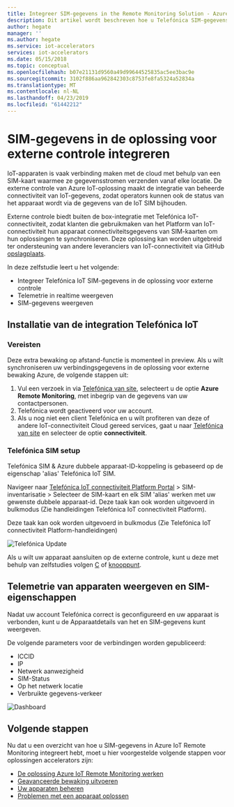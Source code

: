 ```yaml
---
title: Integreer SIM-gegevens in the Remote Monitoring Solution - Azure | Microsoft Docs
description: Dit artikel wordt beschreven hoe u Telefónica SIM-gegevens integreert in de oplossing voor externe controle.
author: hegate
manager: ''
ms.author: hegate
ms.service: iot-accelerators
services: iot-accelerators
ms.date: 05/15/2018
ms.topic: conceptual
ms.openlocfilehash: b07e21131d9560a49d99644525835ac5ee3bac9e
ms.sourcegitcommit: 3102f886aa962842303c8753fe8fa5324a52834a
ms.translationtype: MT
ms.contentlocale: nl-NL
ms.lasthandoff: 04/23/2019
ms.locfileid: "61442212"
---
```

# <a name="integrate-sim-data-in-the-remote-monitoring-solution"></a>SIM-gegevens in de oplossing voor externe controle integreren

IoT-apparaten is vaak verbinding maken met de cloud met behulp van een SIM-kaart waarmee ze gegevensstromen verzenden vanaf elke locatie. De externe controle van Azure IoT-oplossing maakt de integratie van beheerde connectiviteit van IoT-gegevens, zodat operators kunnen ook de status van het apparaat wordt via de gegevens van de IoT SIM bijhouden.

Externe controle biedt buiten de box-integratie met Telefónica IoT-connectiviteit, zodat klanten die gebruikmaken van het Platform van IoT-connectiviteit hun apparaat connectiviteitsgegevens van SIM-kaarten om hun oplossingen te synchroniseren. Deze oplossing kan worden uitgebreid ter ondersteuning van andere leveranciers van IoT-connectiviteit via GitHub [opslagplaats](https://github.com/Azure/azure-iot-pcs-remote-monitoring-dotnet).

In deze zelfstudie leert u het volgende:

* Integreer Telefónica IoT SIM-gegevens in de oplossing voor externe controle
* Telemetrie in realtime weergeven
* SIM-gegevens weergeven

## <a name="telefnica-iot-integration-setup"></a>Installatie van de integration Telefónica IoT

### <a name="prerequisites"></a>Vereisten

Deze extra bewaking op afstand-functie is momenteel in preview. Als u wilt synchroniseren uw verbindingsgegevens in de oplossing voor externe bewaking Azure, de volgende stappen uit:

1. Vul een verzoek in via [Telefónica van site](https://iot.telefonica.com/contact), selecteert u de optie **Azure Remote Monitoring**, met inbegrip van de gegevens van uw contactpersonen.
2. Telefónica wordt geactiveerd voor uw account.
3. Als u nog niet een client Telefónica en u wilt profiteren van deze of andere IoT-connectiviteit Cloud gereed services, gaat u naar [Telefónica van site](https://iot.telefonica.com/) en selecteer de optie **connectiviteit**.

### <a name="telefnica-sim-setup"></a>Telefónica SIM setup
Telefónica SIM & Azure dubbele apparaat-ID-koppeling is gebaseerd op de eigenschap 'alias' Telefónica IoT SIM. 

Navigeer naar [Telefónica IoT connectiviteit Platform Portal](https://m2m-movistar-es.telefonica.com/) > SIM-inventarisatie > Selecteer de SIM-kaart en elk SIM 'alias' werken met uw gewenste dubbele apparaat-id. Deze taak kan ook worden uitgevoerd in bulkmodus (Zie handleidingen Telefónica IoT connectiviteit Platform).

Deze taak kan ook worden uitgevoerd in bulkmodus (Zie Telefónica IoT connectiviteit Platform-handleidingen)

![Telefónica Update](./media/iot-accelerators-remote-monitoring-telefonica-sim/telefonica_site.png)

Als u wilt uw apparaat aansluiten op de externe controle, kunt u deze met behulp van zelfstudies volgen [C](iot-accelerators-connecting-devices-linux.md) of [knooppunt](iot-accelerators-connecting-devices-node.md). 

## <a name="view-device-telemetry-and-sim-properties"></a>Telemetrie van apparaten weergeven en SIM-eigenschappen

Nadat uw account Telefónica correct is geconfigureerd en uw apparaat is verbonden, kunt u de Apparaatdetails van het en SIM-gegevens kunt weergeven.

De volgende parameters voor de verbindingen worden gepubliceerd:

* ICCID
* IP
* Netwerk aanwezigheid
* SIM-Status
* Op het netwerk locatie
* Verbruikte gegevens-verkeer

![Dashboard](./media/iot-accelerators-remote-monitoring-telefonica-sim/dashboard.png)

## <a name="next-steps"></a>Volgende stappen

Nu dat u een overzicht van hoe u SIM-gegevens in Azure IoT Remote Monitoring integreert hebt, moet u hier voorgestelde volgende stappen voor oplossingen accelerators zijn:

* [De oplossing Azure IoT Remote Monitoring werken](quickstart-remote-monitoring-deploy.md)
* [Geavanceerde bewaking uitvoeren](iot-accelerators-remote-monitoring-monitor.md)
* [Uw apparaten beheren](iot-accelerators-remote-monitoring-manage.md)
* [Problemen met een apparaat oplossen](iot-accelerators-remote-monitoring-maintain.md)

